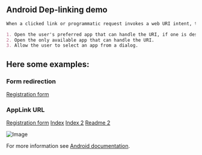 ## Android Dep-linking demo

```markdown
When a clicked link or programmatic request invokes a web URI intent, the Android system tries each of the following actions, in sequential order, until the request succeeds:

1. Open the user's preferred app that can handle the URI, if one is designated.
2. Open the only available app that can handle the URI.
3. Allow the user to select an app from a dialog.

```

## Here some examples:

### Form redirection
[Registration form](https://forms.gle/QLKHJUne9JfS832Z9/)

### AppLink URL
[Registration form](https://forms.gle/QLKHJUne9JfS832Z9/)
<a href="index.html">Index</a>
<a href="index2.html">Index 2</a>
<a href="README2.md">Readme 2</a>

![Image](https://utek.skule.ca/imgs/konrad-logo-full.jpg)


For more information see [Android documentation](https://developer.android.com/training/app-links/deep-linking).
